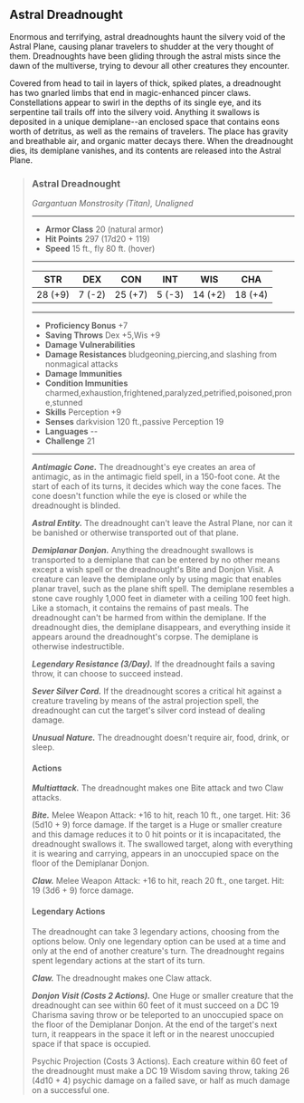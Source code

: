 ## Astral Dreadnought
Enormous and terrifying, astral dreadnoughts haunt the silvery void of the Astral Plane, causing planar travelers to shudder at the very thought of them. Dreadnoughts have been gliding through the astral mists since the dawn of the multiverse, trying to devour all other creatures they encounter.

Covered from head to tail in layers of thick, spiked plates, a dreadnought has two gnarled limbs that end in magic-enhanced pincer claws. Constellations appear to swirl in the depths of its single eye, and its serpentine tail trails off into the silvery void. Anything it swallows is deposited in a unique demiplane--an enclosed space that contains eons worth of detritus, as well as the remains of travelers. The place has gravity and breathable air, and organic matter decays there. When the dreadnought dies, its demiplane vanishes, and its contents are released into the Astral Plane.

>### Astral Dreadnought
>*Gargantuan Monstrosity (Titan), Unaligned*
>___
>- **Armor Class** 20 (natural armor)
>- **Hit Points** 297 (17d20 + 119)
>- **Speed** 15 ft., fly 80 ft. (hover)
>___
>|**STR**|**DEX**|**CON**|**INT**|**WIS**|**CHA**|
>|:---:|:---:|:---:|:---:|:---:|:---:|
>|28 (+9)|7 (-2)|25 (+7)|5 (-3)|14 (+2)|18 (+4)|
>
>___
>- **Proficiency Bonus** +7
>- **Saving Throws** Dex +5,Wis +9
>- **Damage Vulnerabilities** 
>- **Damage Resistances** bludgeoning,piercing,and slashing from nonmagical attacks
>- **Damage Immunities** 
>- **Condition Immunities** charmed,exhaustion,frightened,paralyzed,petrified,poisoned,prone,stunned
>- **Skills** Perception +9
>- **Senses** darkvision 120 ft.,passive Perception 19
>- **Languages** --
>- **Challenge** 21
>___
>***Antimagic Cone.*** The dreadnought's eye creates an area of antimagic, as in the antimagic field spell, in a 150-foot cone. At the start of each of its turns, it decides which way the cone faces. The cone doesn't function while the eye is closed or while the dreadnought is blinded.
>
>***Astral Entity.*** The dreadnought can't leave the Astral Plane, nor can it be banished or otherwise transported out of that plane.
>
>***Demiplanar Donjon.*** Anything the dreadnought swallows is transported to a demiplane that can be entered by no other means except a wish spell or the dreadnought's Bite and Donjon Visit. A creature can leave the demiplane only by using magic that enables planar travel, such as the plane shift spell. The demiplane resembles a stone cave roughly 1,000 feet in diameter with a ceiling 100 feet high. Like a stomach, it contains the remains of past meals. The dreadnought can't be harmed from within the demiplane. If the dreadnought dies, the demiplane disappears, and everything inside it appears around the dreadnought's corpse. The demiplane is otherwise indestructible.
>
>***Legendary Resistance (3/Day).*** If the dreadnought fails a saving throw, it can choose to succeed instead.
>
>***Sever Silver Cord.*** If the dreadnought scores a critical hit against a creature traveling by means of the astral projection spell, the dreadnought can cut the target's silver cord instead of dealing damage.
>
>***Unusual Nature.*** The dreadnought doesn't require air, food, drink, or sleep.
>
>#### Actions
>***Multiattack.*** The dreadnought makes one Bite attack and two Claw attacks.
>
>***Bite.*** Melee Weapon Attack: +16 to hit, reach 10 ft., one target. Hit: 36 (5d10 + 9) force damage. If the target is a Huge or smaller creature and this damage reduces it to 0 hit points or it is incapacitated, the dreadnought swallows it. The swallowed target, along with everything it is wearing and carrying, appears in an unoccupied space on the floor of the Demiplanar Donjon.
>
>***Claw.*** Melee Weapon Attack: +16 to hit, reach 20 ft., one target. Hit: 19 (3d6 + 9) force damage.
>
>#### Legendary Actions
>The dreadnought can take 3 legendary actions, choosing from the options below. Only one legendary option can be used at a time and only at the end of another creature's turn. The dreadnought regains spent legendary actions at the start of its turn.
>
>***Claw.*** The dreadnought makes one Claw attack.
>
>***Donjon Visit (Costs 2 Actions).*** One Huge or smaller creature that the dreadnought can see within 60 feet of it must succeed on a DC 19 Charisma saving throw or be teleported to an unoccupied space on the floor of the Demiplanar Donjon. At the end of the target's next turn, it reappears in the space it left or in the nearest unoccupied space if that space is occupied.
>
>Psychic Projection (Costs 3 Actions). Each creature within 60 feet of the dreadnought must make a DC 19 Wisdom saving throw, taking 26 (4d10 + 4) psychic damage on a failed save, or half as much damage on a successful one.
>
